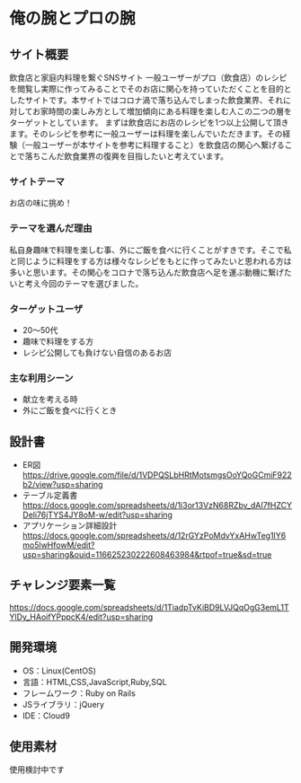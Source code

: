 # 俺の腕とプロの腕

## サイト概要
飲食店と家庭内料理を繋ぐSNSサイト
一般ユーザーがプロ（飲食店）のレシピを閲覧し実際に作ってみることでそのお店に関心を持っていただくことを目的としたサイトです。本サイトではコロナ渦で落ち込んでしまった飲食業界、それに対してお家時間の楽しみ方として増加傾向にある料理を楽しむ人この二つの層をターゲットとしています。
まずは飲食店にお店のレシピを1つ以上公開して頂きます。そのレシピを参考に一般ユーザーは料理を楽しんでいただきます。その経験（一般ユーザーが本サイトを参考に料理すること）を飲食店の関心へ繋げることで落ちこんだ飲食業界の復興を目指したいと考えています。
### サイトテーマ
お店の味に挑め！
### テーマを選んだ理由
私自身趣味で料理を楽しむ事、外にご飯を食べに行くことがすきです。そこで私と同じように料理をする方は様々なレシピをもとに作ってみたいと思われる方は多いと思います。その関心をコロナで落ち込んだ飲食店へ足を運ぶ動機に繋げたいと考え今回のテーマを選びました。

### ターゲットユーザ
* 20～50代
* 趣味で料理をする方
* レシピ公開しても負けない自信のあるお店

### 主な利用シーン
* 献立を考える時
* 外にご飯を食べに行くとき

## 設計書
* ER図
https://drive.google.com/file/d/1VDPQSLbHRtMotsmgsOoYQoGCmiF922b2/view?usp=sharing
* テーブル定義書
https://docs.google.com/spreadsheets/d/1i3or13VzN68RZbv_dAI7fHZCYDeli76jTYS4JY8oM-w/edit?usp=sharing
* アプリケーション詳細設計
https://docs.google.com/spreadsheets/d/12rGYzPoMdvYxAHwTeg1IY6mo5lwHfowM/edit?usp=sharing&ouid=116625230222608463984&rtpof=true&sd=true

## チャレンジ要素一覧
https://docs.google.com/spreadsheets/d/1TiadpTvKiBD9LVJQqOgG3emL1TYlDy_HAoifYPppcK4/edit?usp=sharing
## 開発環境
- OS：Linux(CentOS)
- 言語：HTML,CSS,JavaScript,Ruby,SQL
- フレームワーク：Ruby on Rails
- JSライブラリ：jQuery
- IDE：Cloud9

## 使用素材
使用検討中です
